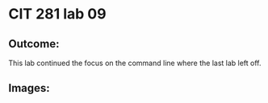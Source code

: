 # CIT 281 lab 09

## Outcome:

This lab continued the focus on the command line where the last lab left off. 

## Images: 


